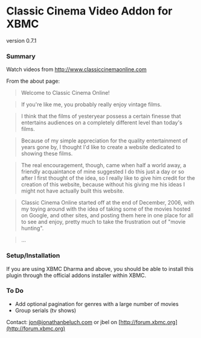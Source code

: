 Classic Cinema Video Addon for XBMC
====================================
version 0.7.1

### Summary
Watch videos from http://www.classiccinemaonline.com

From the about page:
> Welcome to Classic Cinema Online!

> If you're like me, you probably really enjoy vintage films.

> I think that the films of yesteryear possess a certain finesse that 
> entertains audiences on a completely different level than today's 
> films.

> Because of my simple appreciation for the quality entertainment of 
> years gone by, I thought I'd like to create a website dedicated to 
> showing these films.

> The real encouragement, though, came when half a world away, a 
> friendly acquaintance of mine suggested I do this just a day or so 
> after I first thought of the idea, so I really like to give him 
> credit for the creation of this website, because without his giving 
> me his ideas I might not have actually built this website.

> Classic Cinema Online started off at the end of December, 2006, with 
> my toying around with the idea of taking some of the movies hosted on
> Google, and other sites, and posting them here in one place for all 
> to see and enjoy, pretty much to take the frustration out of "movie 
> hunting".

> ...

### Setup/Installation
If you are using XBMC Dharma and above, you should be able to install
this plugin through the official addons installer within XBMC. 

### To Do 
* Add optional pagination for genres with a large number of movies
* Group serials (tv shows)

Contact: <jon@jonathanbeluch.com> or jbel on [http://forum.xbmc.org](http://forum.xbmc.org)
